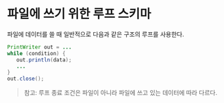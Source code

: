 # 파일에 쓰기 위한 루프 스키마

파일에 데이터를 쓸 때 일반적으로 다음과 같은 구조의 루프를 사용한다.

```java
PrintWriter out = ...
while (condition) {
   out.println(data);
   ...
}
out.close();
```

> 참고: 루프 종료 조건은 파일이 아니라 파일에 쓰고 있는 데이터에 따라 다르다.

